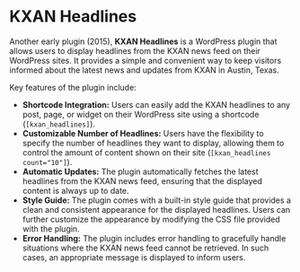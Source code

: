 # KXAN Headlines
Another early plugin (2015), **KXAN Headlines** is a WordPress plugin that allows users to display headlines from the KXAN news feed on their WordPress sites. It provides a simple and convenient way to keep visitors informed about the latest news and updates from KXAN in Austin, Texas.

Key features of the plugin include:

  - **Shortcode Integration:** Users can easily add the KXAN headlines to any post, page, or widget on their WordPress site using a shortcode (`[kxan_headlines]`).
  - **Customizable Number of Headlines:** Users have the flexibility to specify the number of headlines they want to display, allowing them to control the amount of content shown on their site (`[kxan_headlines count="10"]`).
  - **Automatic Updates:** The plugin automatically fetches the latest headlines from the KXAN news feed, ensuring that the displayed content is always up to date.
  - **Style Guide:** The plugin comes with a built-in style guide that provides a clean and consistent appearance for the displayed headlines. Users can further customize the appearance by modifying the CSS file provided with the plugin.
  - **Error Handling:** The plugin includes error handling to gracefully handle situations where the KXAN news feed cannot be retrieved. In such cases, an appropriate message is displayed to inform users.
